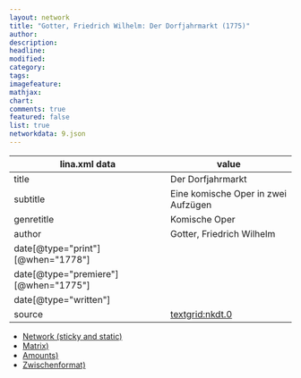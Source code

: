 ```yaml
---
layout: network
title: "Gotter, Friedrich Wilhelm: Der Dorfjahrmarkt (1775)"
author:
description:
headline:
modified:
category:
tags:
imagefeature: 
mathjax: 
chart: 
comments: true
featured: false
list: true
networkdata: 9.json
---
```

lina.xml data  | value
------------- | -------------
title|Der Dorfjahrmarkt
subtitle|Eine komische Oper in zwei Aufzügen
genretitle|Komische Oper
author|Gotter, Friedrich Wilhelm
date[@type="print"][@when="1778"]|
date[@type="premiere"][@when="1775"]|
date[@type="written"]|
source|[textgrid:nkdt.0](https://textgridlab.org/1.0/tgcrud-public/rest/textgrid:nkdt.0/data)



* [Network (sticky and static)](/linas/network9)
* [Matrix)](/linas/matrix9)
* [Amounts)](/linas/amount9)
* [Zwischenformat)](/linas/lina9 )
